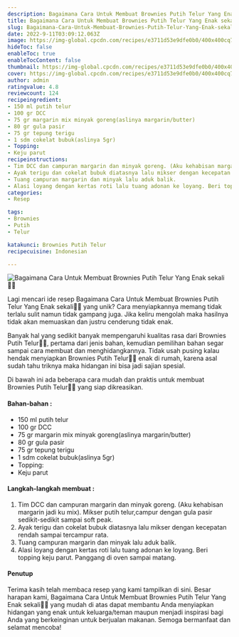 ```yaml
---
description: Bagaimana Cara Untuk Membuat Brownies Putih Telur Yang Enak sekali"
title: Bagaimana Cara Untuk Membuat Brownies Putih Telur Yang Enak sekali
slug: Bagaimana-Cara-Untuk-Membuat-Brownies-Putih-Telur-Yang-Enak-sekali
date: 2022-9-11T03:09:12.063Z
image: https://img-global.cpcdn.com/recipes/e3711d53e9dfe0b0/400x400cq70/photo.jpg
hideToc: false
enableToc: true
enableTocContent: false
thumbnail: https://img-global.cpcdn.com/recipes/e3711d53e9dfe0b0/400x400cq70/photo.jpg
cover: https://img-global.cpcdn.com/recipes/e3711d53e9dfe0b0/400x400cq70/photo.jpg
author: admin
ratingvalue: 4.8
reviewcount: 124
recipeingredient:
- 150 ml putih telur
- 100 gr DCC
- 75 gr margarin mix minyak goreng(aslinya margarin/butter)
- 80 gr gula pasir
- 75 gr tepung terigu
- 1 sdm cokelat bubuk(aslinya 5gr)
- Topping:
- Keju parut
recipeinstructions:
- Tim DCC dan campuran margarin dan minyak goreng. (Aku kehabisan margarin jadi ku mix). Mikser putih telur,campur dengan gula pasir sedikit-sedikit sampai soft peak.
- Ayak terigu dan cokelat bubuk diatasnya lalu mikser dengan kecepatan rendah sampai tercampur rata.
- Tuang campuran margarin dan minyak lalu aduk balik.
- Alasi loyang dengan kertas roti lalu tuang adonan ke loyang. Beri topping keju parut. Panggang di oven sampai matang.
categories:
- Resep

tags:
- Brownies
- Putih
- Telur

katakunci: Brownies Putih Telur
recipecuisine: Indonesian

---
```


![Bagaimana Cara Untuk Membuat Brownies Putih Telur Yang Enak sekali👩‍🍳](https://img-global.cpcdn.com/recipes/e3711d53e9dfe0b0/400x400cq70/photo.jpg)

Lagi mencari ide resep Bagaimana Cara Untuk Membuat Brownies Putih Telur Yang Enak sekali👩‍🍳 yang unik? Cara menyiapkannya memang tidak terlalu sulit namun tidak gampang juga. Jika keliru mengolah maka hasilnya tidak akan memuaskan dan justru cenderung tidak enak.

Banyak hal yang sedikit banyak mempengaruhi kualitas rasa dari Brownies Putih Telur👩‍🍳, pertama dari jenis bahan, kemudian pemilihan bahan segar sampai cara membuat dan menghidangkannya. Tidak usah pusing kalau hendak menyiapkan Brownies Putih Telur👩‍🍳 enak di rumah, karena asal sudah tahu triknya maka hidangan ini bisa jadi sajian spesial.

Di bawah ini ada beberapa cara mudah dan praktis untuk membuat Brownies Putih Telur👩‍🍳 yang siap dikreasikan.

<!--inarticleads1-->

#### Bahan-bahan :

- 150 ml putih telur
- 100 gr DCC
- 75 gr margarin mix minyak goreng(aslinya margarin/butter)
- 80 gr gula pasir
- 75 gr tepung terigu
- 1 sdm cokelat bubuk(aslinya 5gr)
- Topping:
- Keju parut

<!--inarticleads2-->

#### Langkah-langkah membuat :

1. Tim DCC dan campuran margarin dan minyak goreng. (Aku kehabisan margarin jadi ku mix). Mikser putih telur,campur dengan gula pasir sedikit-sedikit sampai soft peak.
1. Ayak terigu dan cokelat bubuk diatasnya lalu mikser dengan kecepatan rendah sampai tercampur rata.
1. Tuang campuran margarin dan minyak lalu aduk balik.
1. Alasi loyang dengan kertas roti lalu tuang adonan ke loyang. Beri topping keju parut. Panggang di oven sampai matang.

#### Penutup

Terima kasih telah membaca resep yang kami tampilkan di sini. Besar harapan kami, Bagaimana Cara Untuk Membuat Brownies Putih Telur Yang Enak sekali👩‍🍳 yang mudah di atas dapat membantu Anda menyiapkan hidangan yang enak untuk keluarga/teman maupun menjadi inspirasi bagi Anda yang berkeinginan untuk berjualan makanan. Semoga bermanfaat dan selamat mencoba!